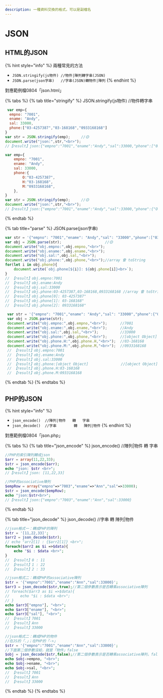 ```yaml
---
description: 一種資料交換的格式，可以是副檔名
---
```


# JSON

## HTML的JSON

{% hint style="info" %}
兩種常見的方法

* `JSON.stringify(js物件) //物件|陣列轉字串(JSON)`
* `JSON.parse(json字串)   //字串(JSON)轉物件|陣列`
{% endhint %}

對應範例檔0804「json.html」

{% tabs %}
{% tab title="stringify" %}
JSON.stringify\(js物件\) //物件轉字串

```javascript
 var emp={
  empno: "7001",
  ename: "Andy",
  sal: 33000,
  phone:["03-4257387","03-168168","0933168168"]
}
var str = JSON.stringify(emp);     //🟡
document.write("json:",str,"<br>");
//【result】json:{"empno":"7001","ename":"Andy","sal":33000,"phone":["03-4257387","03-168168","0933168168"]}
```

```javascript
var emp={
    empno: "7001",
    ename: "Andy",
    sal: 33000,
    phone:{
        O:"03-4257387",
        H:"03-168168",
        M:"0933168168",
    },
}
var str = JSON.stringify(emp);     //🟡
document.write("json:",str,"<br>");
//【result】json:{"empno":"7001","ename":"Andy","sal":33000,"phone":{"O":"03-4257387","H":"03-168168","M":"0933168168"}}
```
{% endtab %}

{% tab title="parse" %}
JSON.parse\(json字串\)

```javascript
var str = '{"empno": "7001","ename": "Andy","sal": "33000","phone":["03-4257387","03-168168","0933168168"]}';
var obj = JSON.parse(str);                    //🟡
document.write("obj.empno:",obj.empno,"<br>");
document.write("obj.ename:",obj.ename,"<br>");
document.write("obj.sal:",obj.sal,"<br>");
document.write("obj.phone:",obj.phone,"<br>");//array 會 toString
for(let i in obj.phone){
    document.write(`obj.phone[${i}]: ${obj.phone[i]}<br>`);
}
// 【result】obj.empno:7001
// 【result】obj.ename:Andy
// 【result】obj.sal:33000
// 【result】obj.phone:03-4257387,03-168168,0933168168 //array 會 toString
// 【result】obj.phone[0]: 03-4257387"
// 【result】obj.phone[1]: 03-168168"
// 【result】obj.phone[2]: 0933168168"

```

```javascript
 var str = '{"empno": "7001","ename": "Andy","sal": "33000","phone":{"O":"03-4257387","H":"03-168168","M":"0933168168"}}';
 var obj = JSON.parse(str);
 document.write("obj.empno:",obj.empno,"<br>");      //7001
 document.write("obj.ename:",obj.ename,"<br>");      //Andy
 document.write("obj.sal:",obj.sal,"<br>");          //33000
 document.write("obj.phone:",obj.phone,"<br>");      //[object Object]
 document.write("obj.phone.H:",obj.phone.H,"<br>");  //03-168168
 document.write("obj.phone.M:",obj.phone.M,"<br>");  //0933168168
 // 【result】obj.empno:7001
 // 【result】obj.ename:Andy
 // 【result】obj.sal:33000
 // 【result】obj.phone:[object Object]               //[object Object]
 // 【result】obj.phone.H:03-168168
 // 【result】obj.phone.M:0933168168
```
{% endtab %}
{% endtabs %}

## PHP的JSON

{% hint style="info" %}
* `json_encode()  //陣列|物件   轉   字串`
* `json_decode()  //字串        轉   陣列|物件`
{% endhint %}

對應範例檔0804「json.php」

{% tabs %}
{% tab title="json\_encode" %}
json\_encode\(\)  //陣列\|物件   轉   字串

```php
//PHP的索引陣列轉成json
$arr = array(11,22,33);
$str = json_encode($arr);
echo "json: $str <br>";
//【result】json: [11,22,33]
```

```php
//PHP的associative陣列
$empRow = array("empno"=>"7003","ename"=>"Ann","sal"=>33000);
$str = json_encode($empRow);
echo "json:$str<br>";
//【result】json:{"empno":"7003","ename":"Ann","sal":33000}
```
{% endtab %}

{% tab title="json\_decode" %}
json\_decode\(\)  //字串        轉   陣列\|物件

```php
//json格式一：轉成PHP的陣列
$str = '[11,22,33]';
$arr2 = json_decode($str);
// echo "arr2[1] : {$arr2[1]} <br>";
foreach($arr2 as $i =>$data){
    echo "$i : $data <br>";
}
// 【result】0 : 11
// 【result】1 : 22
// 【result】2 : 33
```

```php
//json格式二：轉成PHP的associative陣列
$str = '{"empno":"7001","ename":"Ann","sal":33000}';
$arr3 = json_decode($str,true);//第二個參數表示是否轉乘associative陣列
// foreach($arr3 as $i =>$data){
//     echo "$i : $data <br>";
// }
echo $arr3["empno"], "<br>";
echo $arr3["ename"], "<br>";
echo $arr3["sal"], "<br>";
// 【result】7001
// 【result】Ann
// 【result】33000
```

```php
//json格式二：轉成PHP的物件
//在JS的「.」；在PHP的「->」
$str = '{"empno":"7001","ename":"Ann","sal":33000}';
//下面第二個參數沒給，就是「物件」false
$obj = json_decode($str,false);//第二個參數表示是否轉乘associative陣列，false表示轉成物件
echo $obj->empno, "<br>";
echo $obj->ename, "<br>";
echo $obj->sal, "<br>";
// 【result】7001
// 【result】Ann
// 【result】33000
```
{% endtab %}
{% endtabs %}


